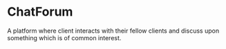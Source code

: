 # ChatForum
A platform where client interacts with their fellow clients and discuss upon something which is of common interest.
